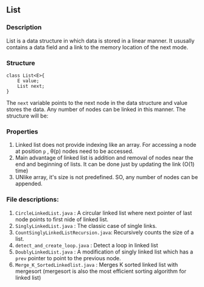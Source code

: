 ## List
### Description

List is a data structure in which data is stored in a linear manner. It ususally contains a data field and a link to the memory location of the next mode.

### Structure

```
class List<E>{
    E value;
    List next;
}
```

The `next` variable points to the next node in the data structure and value stores the data. Any number of nodes can be linked in this manner. The structure will be:


### Properties
1. Linked list does not provide indexing like an array. For accessing a node at position `p` , &theta;(p) nodes need to be accessed.
2. Main advantage of linked list is addition and removal of nodes near the end and beginning of lists. It can be done just by updating the link (O(1) time)
3. UNlike array, it's size is not predefined. SO, any number of nodes can be appended.

### File descriptions:

1. `CircleLinkedList.java` : A circular linked list where next pointer of last node points to first nide of linked list.
2. `SinglyLinkedList.java` : The classic case of single links.
3. `CountSinglyLinkedListRecursion.java`: Recursively counts the size of a list.
4. `detect_and_create_loop.java` : Detect a loop in linked list
5. `DoublyLinkedList.java` : A modification of singly linked list which has a `prev` pointer to point to the previous node.
6. `Merge_K_SortedLinkedlist.java` : Merges K sorted linked list with mergesort (mergesort is also the most efficient sorting algorithm for linked list)